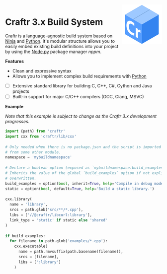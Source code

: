 <img align="right" src="assets/craftr_icon.png">

# Craftr 3.x Build System

  [Ninja]: https://ninja-build.org/
  [Python]: https://www.python.org/
  [Node.py]: https://nodepy.org/

Craftr is a language-agnostic build system based on [Ninja] and [Python].
It's modular structure allows you to easily embed existing build definitions
into your project by using the [Node.py] package manager *nppm*.

__Features__

* Clean and expressive syntax
* Allows you to implement complex build requirements with [Python]
* [ ] Extensive standard library for building C, C++, C#, Cython and Java projects
* [ ] Built-in support for major C/C++ compilers (GCC, Clang, MSVC)

__Example__

*Note that this example is subject to change as the Craftr 3.x development
progresses.*

```python
import {path} from 'craftr'
import cxx from 'craftr/lib/cxx'

# Only needed when there is no package.json and the script is imported
# from some other module.
namespace = 'mybuildnamespace'  

# Declare a boolean option (exposed as `mybuildnamespace.build_examples`).
# Inherits the value of the global `build_examples` option if not explicitly
# overwritten.
build_examples = option(bool, inherit=True, help='Compile in debug mode.')
static = option(bool, default=True, help='Build a static library.')

cxx.library(
  name = 'library',
  srcs = path.glob('src/**/*.cpp'),
  libs = ['//@craftr/libcurl:library'],
  link_type = 'static' if static else 'shared'
)

if build_examples:
  for filename in path.glob('examples/*.cpp'):
    cxx.executable(
      name = path.rmvsuffix(path.basename(filename)),
      srcs = [filename],
      libs = [':library']
    )
```
